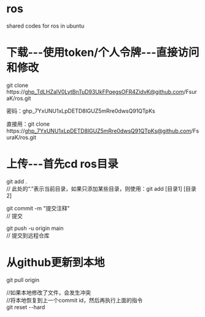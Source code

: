 # ros
shared codes for ros in ubuntu

# 下载---使用token/个人令牌---直接访问和修改
git clone https://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@github.com/FsuraK/ros.git

密码：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

直接用：git clone https://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@github.com/FsuraK/ros.git

# 上传---首先cd ros目录
git add .  
// 此处的“.”表示当前目录，如果只添加某些目录，则使用：git add [目录1] [目录2]

git commit -m "提交注释"  
// 提交

git push -u origin main  
// 提交到远程仓库

# 从github更新到本地
git pull origin  

//如果本地修改了文件，会发生冲突  
//将本地恢复到上一个commit id，然后再执行上面的指令  
git reset --hard  




